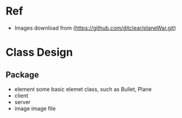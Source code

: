 # Ref
- Images download from (https://github.com/ditclear/planeWar.git)

# Class Design
## Package 
- element some basic elemet class, such as Bullet, Plane
- client
- server
- image image file
